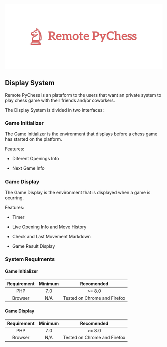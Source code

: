<p align="center">
  <img src="https://github.com/luisalexleite/remote-pychess-display/blob/main/img/logo.png" />
</p>

## Display System

Remote PyChess is an plataform to the users that want an private system to play chess game with their friends and/or coworkers.

The Display System is divided in two interfaces:



### Game Initializer

The Game Initializer is the environment that displays before a chess game has started on the platform.

Features:

* Diferent Openings Info

* Next Game Info



### Game Display

The Game Display is the environment that is displayed when a game is ocurring.

Features:

* Timer

* Live Opening Info and Move History

* Check and Last Movement Markdown

* Game Result Display

### System Requiments

#### Game Initializer

|  Requirement  |  Minimum  |  Recomended  |
|:-------------:|:---------:|:------------:|
|PHP|7.0|>= 8.0|
|Browser|N/A|Tested on Chrome and Firefox|

#### Game Display

|  Requirement  |  Minimum  |  Recomended  |
|:-------------:|:---------:|:------------:|
|PHP|7.0|>= 8.0|
|Browser|N/A|Tested on Chrome and Firefox|
